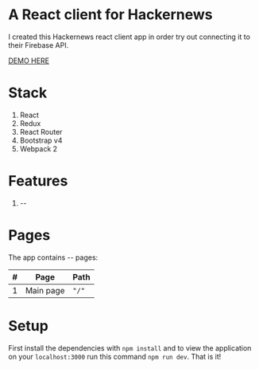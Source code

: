 # A React client for Hackernews
I created this Hackernews react client app in order try out connecting it to their Firebase API.

[DEMO HERE](https://arnaskro.github.io/hackernews-react)

# Stack
1. React
2. Redux
3. React Router
4. Bootstrap v4
5. Webpack 2

# Features
1. --


# Pages
The app contains -- pages:

| # | Page | Path |
| --- | --- | --- |
| 1 | Main page | `"/"` |

# Setup
First install the dependencies with `npm install` and to view the application on your `localhost:3000` run this command `npm run dev`. That is it!
